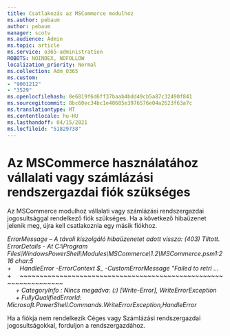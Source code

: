 ```yaml
---
title: Csatlakozás az MSCommerce modulhoz
ms.author: pebaum
author: pebaum
manager: scotv
ms.audience: Admin
ms.topic: article
ms.service: o365-administration
ROBOTS: NOINDEX, NOFOLLOW
localization_priority: Normal
ms.collection: Adm_O365
ms.custom:
- "9001212"
- "3529"
ms.openlocfilehash: 8e6819f6d6ff37baab4bdd49cb5a87c32490f841
ms.sourcegitcommit: 8bc60ec34bc1e40685e3976576e04a2623f63a7c
ms.translationtype: MT
ms.contentlocale: hu-HU
ms.lasthandoff: 04/15/2021
ms.locfileid: "51829738"
---
```

# <a name="mscommerce-requires-a-company-or-billing-administrator-account"></a>Az MSCommerce használatához vállalati vagy számlázási rendszergazdai fiók szükséges

Az MSCommerce modulhoz vállalati vagy számlázási rendszergazdai jogosultsággal rendelkező fiók szükséges. Ha a következő hibaüzenet jelenik meg, újra kell csatlakoznia egy másik fiókhoz.

*ErrorMessage – A távoli kiszolgáló hibaüzenetet adott vissza: (403) Tiltott. ErrorDetails - At C:\Program Files\WindowsPowerShell\Modules\MSCommerce\1.2\MSCommerce.psm1:216 char:5*<br>
*+&nbsp;&nbsp;&nbsp;&nbsp;&nbsp;HandleError -ErrorContext $_ -CustomErrorMessage "Failed to retri ...*<br>
\+&nbsp;&nbsp;&nbsp;&nbsp;&nbsp;~~~~~~~~~~~~~~~~~~~~~~~~~~~~~~~~~~~~~~~~~~~~~~~~~~~~~~~~~~~~~~~~~<br>
&nbsp;&nbsp;&nbsp;&nbsp;&nbsp;*+ CategoryInfo : Nincs megadva: (:) [Write-Error], WriteErrorException*<br>
&nbsp;&nbsp;&nbsp;&nbsp;&nbsp;*+ FullyQualifiedErrorId: Microsoft.PowerShell.Commands.WriteErrorException,HandleError*

Ha a fiókja nem rendelkezik Céges vagy Számlázási rendszergazdai jogosultságokkal, forduljon a rendszergazdához.
